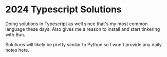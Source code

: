 # 2024 Typescript Solutions

Doing solutions in Typescript as well since that's my most common language these days. Also gives me a reason to install and start tinkering with Bun.

Solutions will likely be pretty similar to Python so I won't provide any daily notes here.